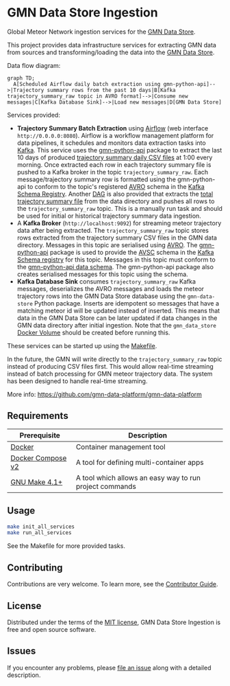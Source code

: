 # GMN Data Store Ingestion
Global Meteor Network ingestion services for the [GMN Data Store](https://github.com/gmn-data-platform/gmn-data-store).

This project provides data infrastructure services for extracting GMN data from sources and transforming/loading the data into the [GMN Data Store](https://github.com/gmn-data-platform/gmn-data-store).

Data flow diagram:
```mermaid
graph TD;
  A[Scheduled Airflow daily batch extraction using gmn-python-api]-->|Trajectory summary rows from the past 10 days|B[Kafka trajectory_summary_raw topic in AVRO format]-->|Consume new messages|C[Kafka Database Sink]-->|Load new messages|D[GMN Data Store]
```

Services provided:
- **Trajectory Summary Batch Extraction** using [Airflow](https://airflow.apache.org/) (web interface `http://0.0.0.0:8080`). Airflow is a workflow management platform for data pipelines, it schedules and monitors data extraction tasks into [Kafka](https://kafka.apache.org/). This service uses the [gmn-python-api](https://github.com/gmn-data-platform/gmn-python-api) package to extract the last 10 days of produced [trajectory summary daily CSV files](https://globalmeteornetwork.org/data/traj_summary_data/daily/) at 1:00 every morning. Once extracted each row in each trajectory summary file is pushed to a Kafka broker in the topic `trajectory_summary_raw`. Each message/trajectory summary row is formatted using the gmn-python-api to conform to the topic's registered [AVRO](https://avro.apache.org/docs/current/) schema in the [Kafka Schema Registry](https://docs.confluent.io/platform/current/schema-registry/index.html). Another [DAG](https://airflow.apache.org/docs/apache-airflow/stable/concepts/dags.html) is also provided that extracts the [total trajectory summary file](https://globalmeteornetwork.org/data/traj_summary_data/traj_summary_all.txt) from the data directory and pushes all rows to the `trajectory_summary_raw` topic. This is a manually run task and should be used for initial or historical trajectory summary data ingestion.
- A **Kafka Broker** (`http://localhost:9092`) for streaming meteor trajectory data after being extracted. The `trajectory_summary_raw` topic stores rows extracted from the trajectory summary CSV files in the GMN data directory. Messages in this topic are serialised using [AVRO](https://avro.apache.org/docs/current/spec.html). The [gmn-python-api](https://github.com/gmn-data-platform/gmn-python-api) package is used to provide the [AVSC](https://avro.apache.org/docs/current/spec.html) schema in the [Kafka Schema registry](https://docs.confluent.io/platform/current/schema-registry/index.html) for this topic. Messages in this topic must conform to the [gmn-python-api data schema](https://gmn-python-api.readthedocs.io/en/latest/data_schemas.html). The gmn-python-api package also creates serialised messages for this topic using the schema.
- **Kafka Database Sink** consumes `trajectory_summary_raw` Kafka messages, deserializes the AVRO messages and loads the meteor trajectory rows into the GMN Data Store database using the `gmn-data-store` Python package. Inserts are idempotent so messages that have a matching meteor id will be updated instead of inserted. This means that data in the GMN Data Store can be later updated if data changes in the GMN data directory after initial ingestion. Note that the `gmn_data_store` [Docker Volume](https://github.com/gmn-data-platform/gmn-data-store) should be created before running this.

These services can be started up using the [Makefile](https://github.com/gmn-data-platform/gmn-data-store-ingestion/blob/main/Makefile).

In the future, the GMN will write directly to the `trajectory_summary_raw` topic instead of producing CSV files first. This would allow real-time streaming instead of batch processing for GMN meteor trajectory data. The system has been designed to handle real-time streaming.

More info: https://github.com/gmn-data-platform/gmn-data-platform

## Requirements
| Prerequisite                                                      | Description                                             |
|-------------------------------------------------------------------|---------------------------------------------------------|
| [Docker](https://www.docker.com/)                                 | Container management tool                               |
| [Docker Compose v2](https://docs.docker.com/compose/cli-command/) | A tool for defining multi-container apps                |
| [GNU Make 4.1+](https://www.gnu.org/software/make/)               | A tool which allows an easy way to run project commands |

## Usage
```sh
make init_all_services
make run_all_services
```

See the Makefile for more provided tasks.

## Contributing

Contributions are very welcome.
To learn more, see the [Contributor Guide](https://github.com/gmn-data-platform/gmn-data-store-ingestion/blob/main/CONTRIBUTING.rst).

## License

Distributed under the terms of the [MIT license](https://opensource.org/licenses/MIT), GMN Data Store Ingestion is free and open source software.

## Issues

If you encounter any problems, please [file an issue](https://github.com/gmn-data-platform/gmn-data-store-ingestion/issues) along with a detailed description.
